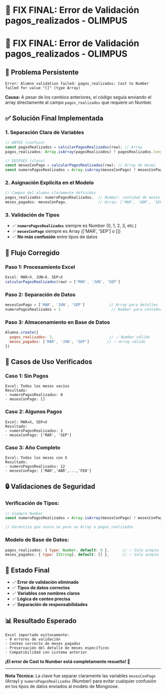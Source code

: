# 🔧 FIX FINAL: Error de Validación pagos_realizados - OLIMPUS
# 🔧 FIX FINAL: Error de Validación pagos_realizados - OLIMPUS

## 🚨 **Problema Persistente**
```
Error: Alumno validation failed: pagos_realizados: Cast to Number failed for value "[]" (type Array)
```

**Causa:** A pesar de los cambios anteriores, el código seguía enviando el array directamente al campo `pagos_realizados` que requiere un Number.

## ✅ **Solución Final Implementada**

### **1. Separación Clara de Variables**
```javascript
// ANTES (confuso)
const pagosRealizados = calcularPagosRealizados(row); // Array
pagos_realizados: Array.isArray(pagosRealizados) ? pagosRealizados.length : 0

// DESPUÉS (claro)
const mesesConPago = calcularPagosRealizados(row); // Array de meses
const numeroPagosRealizados = Array.isArray(mesesConPago) ? mesesConPago.length : 0; // Número
```

### **2. Asignación Explícita en el Modelo**
```javascript
// Campos del alumno claramente definidos
pagos_realizados: numeroPagosRealizados,  // Number: cantidad de meses pagados
meses_pagados: mesesConPago,              // Array: ['MAR', 'ABR', 'SEP']
```

### **3. Validación de Tipos**
- ✅ **`numeroPagosRealizados`** siempre es Number (0, 1, 2, 3, etc.)
- ✅ **`mesesConPago`** siempre es Array (['MAR', 'SEP'] o [])
- ✅ **No más confusión** entre tipos de datos

## 🔄 **Flujo Corregido**

### **Paso 1: Procesamiento Excel**
```javascript
Excel: MAR=X, JUN=X, SEP=X
calcularPagosRealizados(row) → ['MAR', 'JUN', 'SEP']
```

### **Paso 2: Separación de Datos**
```javascript
mesesConPago = ['MAR', 'JUN', 'SEP']           // Array para detalles
numeroPagosRealizados = 3                       // Number para contador
```

### **Paso 3: Almacenamiento en Base de Datos**
```javascript
Alumno.create({
  pagos_realizados: 3,                         // ✅ Number válido
  meses_pagados: ['MAR', 'JUN', 'SEP']        // ✅ Array válido
})
```

## 🎯 **Casos de Uso Verificados**

### **Caso 1: Sin Pagos**
```
Excel: Todos los meses vacíos
Resultado:
- numeroPagosRealizados: 0
- mesesConPago: []
```

### **Caso 2: Algunos Pagos**
```
Excel: MAR=X, SEP=X
Resultado:
- numeroPagosRealizados: 2
- mesesConPago: ['MAR', 'SEP']
```

### **Caso 3: Año Completo**
```
Excel: Todos los meses con X
Resultado:
- numeroPagosRealizados: 12
- mesesConPago: ['MAR','ABR',...,'FEB']
```

## 🔒 **Validaciones de Seguridad**

### **Verificación de Tipos:**
```javascript
// Siempre Number
const numeroPagosRealizados = Array.isArray(mesesConPago) ? mesesConPago.length : 0;

// Garantiza que nunca se pase un Array a pagos_realizados
```

### **Modelo de Base de Datos:**
```javascript
pagos_realizados: { type: Number, default: 0 },      // ✅ Solo acepta números
meses_pagados: { type: [String], default: [] },      // ✅ Solo acepta arrays
```

## 🚀 **Estado Final**
- ✅ **Error de validación eliminado**
- ✅ **Tipos de datos correctos**
- ✅ **Variables con nombres claros**
- ✅ **Lógica de conteo precisa**
- ✅ **Separación de responsabilidades**

## 📊 **Resultado Esperado**
```
Excel importado exitosamente:
- 0 errores de validación
- Conteo correcto de meses pagados
- Preservación del detalle de meses específicos
- Compatibilidad con sistema anterior
```

**¡El error de Cast to Number está completamente resuelto! 🎉**

---

**Nota Técnica:** La clave fue separar claramente las variables `mesesConPago` (Array) y `numeroPagosRealizados` (Number) para evitar cualquier confusión en los tipos de datos enviados al modelo de Mongoose.